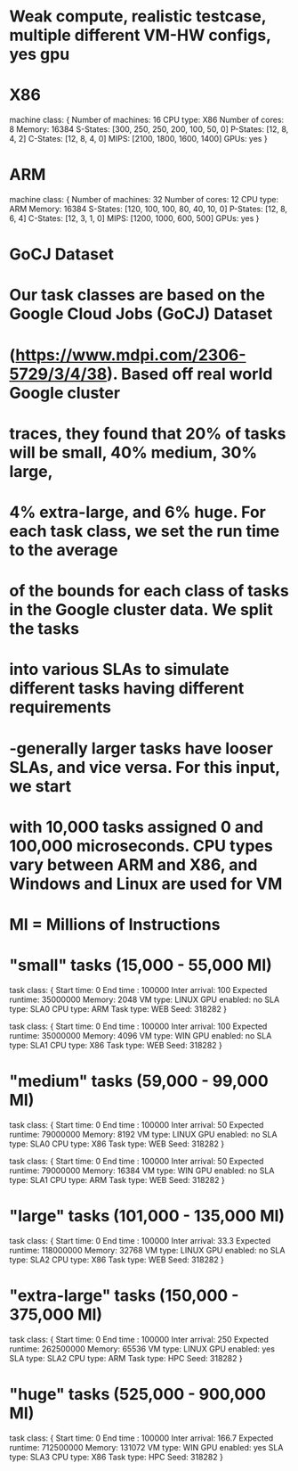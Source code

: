 # Weak compute, realistic testcase, multiple different VM-HW configs, yes gpu

# X86
machine class:
{
        Number of machines: 16
        CPU type: X86
        Number of cores: 8
        Memory: 16384
        S-States: [300, 250, 250, 200, 100, 50, 0]
        P-States: [12, 8, 4, 2]
        C-States: [12, 8, 4, 0]
        MIPS: [2100, 1800, 1600, 1400]
        GPUs: yes
}
# ARM
machine class:
{
        Number of machines: 32
        Number of cores: 12
        CPU type: ARM
        Memory: 16384
        S-States: [120, 100, 100, 80, 40, 10, 0]
        P-States: [12, 8, 6, 4]
        C-States: [12, 3, 1, 0]
        MIPS: [1200, 1000, 600, 500]
        GPUs: yes
}

# GoCJ Dataset

# Our task classes are based on the Google Cloud Jobs (GoCJ) Dataset 
# (https://www.mdpi.com/2306-5729/3/4/38). Based off real world Google cluster 
# traces, they found that 20% of tasks will be small, 40% medium, 30% large, 
# 4% extra-large, and 6% huge. For each task class, we set the run time to the average
# of the bounds for each class of tasks in the Google cluster data. We split the tasks 
# into various SLAs to simulate different tasks having different requirements
# -generally larger tasks have looser SLAs, and vice versa. For this input, we start
# with 10,000 tasks assigned 0 and 100,000 microseconds. CPU types vary between ARM and X86, and Windows and Linux are used for VM

# MI = Millions of Instructions
# "small" tasks (15,000 - 55,000 MI)
task class:
{
        Start time: 0
        End time : 100000
        Inter arrival: 100
        Expected runtime: 35000000
        Memory: 2048
        VM type: LINUX
        GPU enabled: no
        SLA type: SLA0
        CPU type: ARM
        Task type: WEB
        Seed: 318282
}

task class:
{
        Start time: 0
        End time : 100000
        Inter arrival: 100
        Expected runtime: 35000000
        Memory: 4096
        VM type: WIN
        GPU enabled: no
        SLA type: SLA1
        CPU type: X86
        Task type: WEB
        Seed: 318282
}

# "medium" tasks (59,000 - 99,000 MI)
task class:
{
        Start time: 0
        End time : 100000
        Inter arrival: 50
        Expected runtime: 79000000
        Memory: 8192
        VM type: LINUX
        GPU enabled: no
        SLA type: SLA0
        CPU type: X86
        Task type: WEB
        Seed: 318282
}

task class:
{
        Start time: 0
        End time : 100000
        Inter arrival: 50
        Expected runtime: 79000000
        Memory: 16384
        VM type: WIN
        GPU enabled: no
        SLA type: SLA1
        CPU type: ARM
        Task type: WEB
        Seed: 318282
}

# "large" tasks (101,000 - 135,000 MI)
task class:
{
        Start time: 0
        End time : 100000
        Inter arrival: 33.3
        Expected runtime: 118000000
        Memory: 32768
        VM type: LINUX
        GPU enabled: no
        SLA type: SLA2
        CPU type: X86
        Task type: WEB
        Seed: 318282
}

# "extra-large" tasks (150,000 - 375,000 MI)
task class:
{
        Start time: 0
        End time : 100000
        Inter arrival: 250
        Expected runtime: 262500000
        Memory: 65536
        VM type: LINUX
        GPU enabled: yes
        SLA type: SLA2
        CPU type: ARM
        Task type: HPC
        Seed: 318282
}

# "huge" tasks (525,000 - 900,000 MI)
task class:
{
        Start time: 0
        End time : 100000
        Inter arrival: 166.7
        Expected runtime: 712500000
        Memory: 131072
        VM type: WIN
        GPU enabled: yes
        SLA type: SLA3
        CPU type: X86
        Task type: HPC
        Seed: 318282
}


